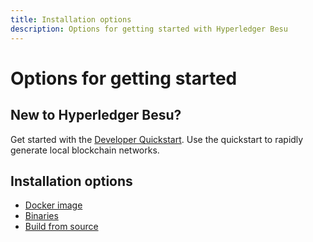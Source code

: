 ```yaml
---
title: Installation options
description: Options for getting started with Hyperledger Besu
---
```


# Options for getting started

## New to Hyperledger Besu?

Get started with the [Developer Quickstart](../../../private-networks/tutorials/quickstart.md).
Use the quickstart to rapidly generate local blockchain networks.

## Installation options

* [Docker image](run-docker-image.md)
* [Binaries](binary-distribution.md)
* [Build from source](Build-from-source.md)

